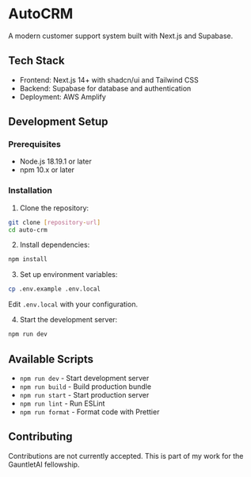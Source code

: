 # AutoCRM

A modern customer support system built with Next.js and Supabase.

## Tech Stack

- Frontend: Next.js 14+ with shadcn/ui and Tailwind CSS
- Backend: Supabase for database and authentication
- Deployment: AWS Amplify

## Development Setup

### Prerequisites

- Node.js 18.19.1 or later
- npm 10.x or later

### Installation

1. Clone the repository:

```bash
git clone [repository-url]
cd auto-crm
```

2. Install dependencies:

```bash
npm install
```

3. Set up environment variables:

```bash
cp .env.example .env.local
```

Edit `.env.local` with your configuration.

4. Start the development server:

```bash
npm run dev
```

## Available Scripts

- `npm run dev` - Start development server
- `npm run build` - Build production bundle
- `npm run start` - Start production server
- `npm run lint` - Run ESLint
- `npm run format` - Format code with Prettier

## Contributing

Contributions are not currently accepted.
This is part of my work for the GauntletAI fellowship.
